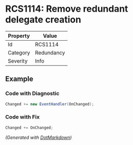 # RCS1114: Remove redundant delegate creation

| Property | Value      |
| -------- | ---------- |
| Id       | RCS1114    |
| Category | Redundancy |
| Severity | Info       |

## Example

### Code with Diagnostic

```csharp
Changed += new EventHandler(OnChanged);
```

### Code with Fix

```csharp
Changed += OnChanged;
```


*\(Generated with [DotMarkdown](http://github.com/JosefPihrt/DotMarkdown)\)*